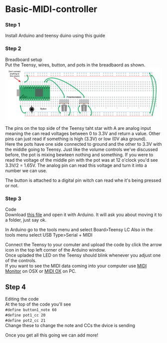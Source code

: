 # Basic-MIDI-controller  
  
### Step 1  
Install Arduino and teensy duino using this guide  
 
### Step 2  
Breadboard setup  
Put the Teensy, wires, button, and pots in the breadbaord as shown.  
![](https://raw.githubusercontent.com/BleepLabs/Basic-MIDI-controller/main/images/MIDI-breadboard-setup.png)  
  
The pins on the top side of the Teensy taht star with A are analog input meaning the can read voltages between 0 to 3.3V and return a value. Other pins can just read if something is high (3.3V) or low (0V aka ground).  
Here the pots have one side connected to ground and the other to 3.3V with the middle going to Teensy. Just like the volume controls we've discussed before, the pot is mixing bewteen nothing and something. If you were to read the voltage of the middle pin with the pot was at 12 o'clock you'd see 3.3V/2 = 1.65V. The analog pin can read this voltage and turn it into a number we can use.   

The button is attached to a digital pin witch can read whe it's being pressed or not.  

### Step 3 
Code  
Download [this file](https://raw.githubusercontent.com/BleepLabs/Basic-MIDI-controller/main/Basic_USB_MIDI_controller/Basic_USB_MIDI_controller.ino) and open it with Arduino. It will ask you about moving it to a folder, just say ok.   
  
In Arduino go to the tools menu and select Board>Teensy LC
Also in the tools menu select USB Type>Serial + MIDI  
  
Connect the Teensy to your comuter and upload the code by click the arrow icon in the top left corner of the Arduino window.  
Once upladed the LED on the Teensy should blink whenever you adjust one of the controls.  
If you want to see the MIDI data coming into your computer use [MIDI Monitor](https://www.snoize.com/MIDIMonitor/) on OSX or [MIDI OX](http://www.midiox.com/) on PC.   
  
## Step 4 
Editing the code  
At the top of the code you'll see  
`#define button1_note 60`     
`#define pot1_cc 20`    
`#define pot2_cc 21`    
Change these to change the note and CCs the dvice is sending  
  
Once you get all this going we can add more!  





